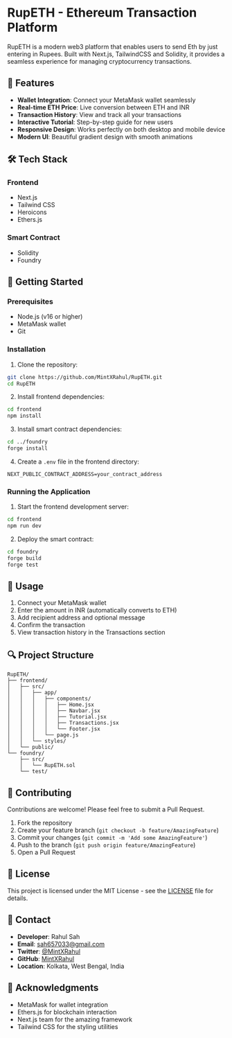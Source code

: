 # RupETH - Ethereum Transaction Platform

RupETH is a modern web3 platform that enables users to send Eth by just entering in Rupees. Built with  Next.js, TailwindCSS and Solidity, it provides a seamless experience for managing cryptocurrency transactions.

## 🌟 Features

- **Wallet Integration**: Connect your MetaMask wallet seamlessly
- **Real-time ETH Price**: Live conversion between ETH and INR
- **Transaction History**: View and track all your transactions
- **Interactive Tutorial**: Step-by-step guide for new users
- **Responsive Design**: Works perfectly on both desktop and mobile device
- **Modern UI**: Beautiful gradient design with smooth animations

## 🛠️ Tech Stack

### Frontend
- Next.js
- Tailwind CSS
- Heroicons
- Ethers.js

### Smart Contract
- Solidity
- Foundry

## 🚀 Getting Started

### Prerequisites
- Node.js (v16 or higher)
- MetaMask wallet
- Git

### Installation

1. Clone the repository:
```bash
git clone https://github.com/MintXRahul/RupETH.git
cd RupETH
```

2. Install frontend dependencies:
```bash
cd frontend
npm install
```

3. Install smart contract dependencies:
```bash
cd ../foundry
forge install
```

4. Create a `.env` file in the frontend directory:
```env
NEXT_PUBLIC_CONTRACT_ADDRESS=your_contract_address
```

### Running the Application

1. Start the frontend development server:
```bash
cd frontend
npm run dev
```

2. Deploy the smart contract:
```bash
cd foundry
forge build
forge test
```

## 📱 Usage

1. Connect your MetaMask wallet
2. Enter the amount in INR (automatically converts to ETH)
3. Add recipient address and optional message
4. Confirm the transaction
5. View transaction history in the Transactions section

## 🔍 Project Structure

```
RupETH/
├── frontend/
│   ├── src/
│   │   ├── app/
│   │   │   ├── components/
│   │   │   │   ├── Home.jsx
│   │   │   │   ├── Navbar.jsx
│   │   │   │   ├── Tutorial.jsx
│   │   │   │   ├── Transactions.jsx
│   │   │   │   └── Footer.jsx
│   │   │   └── page.js
│   │   └── styles/
│   └── public/
└── foundry/
    ├── src/
    │   └── RupETH.sol
    └── test/
```

## 🤝 Contributing

Contributions are welcome! Please feel free to submit a Pull Request.

1. Fork the repository
2. Create your feature branch (`git checkout -b feature/AmazingFeature`)
3. Commit your changes (`git commit -m 'Add some AmazingFeature'`)
4. Push to the branch (`git push origin feature/AmazingFeature`)
5. Open a Pull Request

## 📄 License

This project is licensed under the MIT License - see the [LICENSE](LICENSE) file for details.

## 👥 Contact

- **Developer**: Rahul Sah
- **Email**: sah657033@gmail.com
- **Twitter**: [@MintXRahul](https://x.com/_0xRahul)
- **GitHub**: [MintXRahul](https://github.com/0x-Rahul)
- **Location**: Kolkata, West Bengal, India

## 🙏 Acknowledgments

- MetaMask for wallet integration
- Ethers.js for blockchain interaction
- Next.js team for the amazing framework
- Tailwind CSS for the styling utilities 
